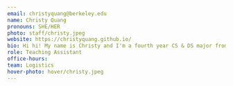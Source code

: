 ```yaml
---
email: christyquang@berkeley.edu
name: Christy Quang
pronouns: SHE/HER
photo: staff/christy.jpeg
website: https://christyquang.github.io/
bio: Hi hi! My name is Christy and I'm a fourth year CS & DS major from the East Bay. I enjoy destroying people in Word Hunt, watching basketball (Warriors), and eating fruit. Super excited to meet everyone!
role: Teaching Assistant
office-hours: 
team: Logistics
hover-photo: hover/christy.jpeg
---
```

